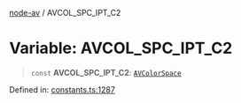 [node-av](../globals.md) / AVCOL\_SPC\_IPT\_C2

# Variable: AVCOL\_SPC\_IPT\_C2

> `const` **AVCOL\_SPC\_IPT\_C2**: [`AVColorSpace`](../type-aliases/AVColorSpace.md)

Defined in: [constants.ts:1287](https://github.com/seydx/av/blob/f8631fc881b394300b1479f511d55cf1c370a87f/src/constants/constants.ts#L1287)
